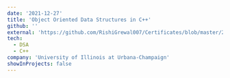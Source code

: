 ```yaml
---
date: '2021-12-27'
title: 'Object Oriented Data Structures in C++'
github: ''
external: 'https://github.com/RishiGrewal007/Certificates/blob/master/2021_12_27_COURSERA_OOP.pdf'
tech:
  - DSA
  - C++
company: 'University of Illinois at Urbana-Champaign'
showInProjects: false
---
```



